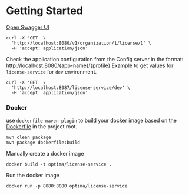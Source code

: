 # Getting Started

[Open Swagger UI](http://localhost:8080/swagger-ui.html)
```curl
curl -X 'GET' \
  'http://localhost:8080/v1/organization/1/license/1' \
  -H 'accept: application/json'
```

Check the application configuration from the Config server in the format: 
http://localhost:8080/{app-name}/{profile}
Example to get values for `license-service` for `dev` environment.

```curl
curl -X 'GET' \
  'http://localhost:8087/license-service/dev' \
  -H 'accept: application/json'
```

### Docker
use `dockerfile-maven-plugin` to build your docker image based on the [Dockerfile](./dockerfile) in the project root.
```shell
mvn clean package
mvn package dockerfile:build
```
Manually create a docker image
```shell
docker build -t optima/license-service .
```

Run the docker image
```shell
docker run -p 8080:8080 optima/license-service
```


